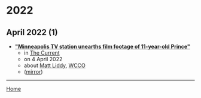 # 2022

## April 2022 (1)

 - [**"Minneapolis TV station unearths film footage of 11-year-old Prince"**](https://www.thecurrent.org/feature/2022/04/04/minneapolis-tv-station-unearths-film-footage-of-11yearold-prince)
    - in [The Current](../../../publications/a-e/the-current/index.md)
    - on 4 April 2022
    - about [Matt Liddy](../../../topics/matt-liddy/index.md), [WCCO](../../../topics/wcco/index.md)
    - ([mirror](https://web.archive.org/web/*/https://www.thecurrent.org/feature/2022/04/04/minneapolis-tv-station-unearths-film-footage-of-11yearold-prince))

----

[Home](../index.md)
